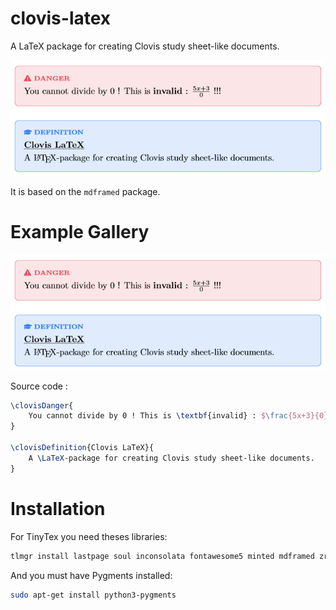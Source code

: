 # clovis-latex
A LaTeX package for creating Clovis study sheet-like documents.

![Example of what can be achieved with this package](img/example1.png)

It is based on the `mdframed` package.

# Example Gallery
![Danger & Definition](img/example1.png)

Source code :
```tex
\clovisDanger{
    You cannot divide by 0 ! This is \textbf{invalid} : $\frac{5x+3}{0}$ !!!
}

\clovisDefinition{Clovis LaTeX}{
    A \LaTeX-package for creating Clovis study sheet-like documents.
}
```

# Installation

For TinyTex you need theses libraries:
```bash
tlmgr install lastpage soul inconsolata fontawesome5 minted mdframed zref-abspage zref needspace etoolbox tikz ifthen pgf tikzpagenodes ifoddpage bookmark tcolorbox environ tikzfill pdfcol listings listingsutf8
```

And you must have Pygments installed:
```bash
sudo apt-get install python3-pygments
```
